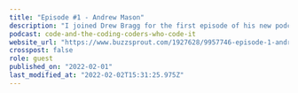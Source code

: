 ```yaml
---
title: "Episode #1 - Andrew Mason"
description: "I joined Drew Bragg for the first episode of his new podcast to talk ADHD, Obsidian, Turbo, and more!"
podcast: code-and-the-coding-coders-who-code-it
website_url: "https://www.buzzsprout.com/1927628/9957746-episode-1-andrew-mason"
crosspost: false
role: guest
published_on: "2022-02-01"
last_modified_at: "2022-02-02T15:31:25.975Z"
---
```

